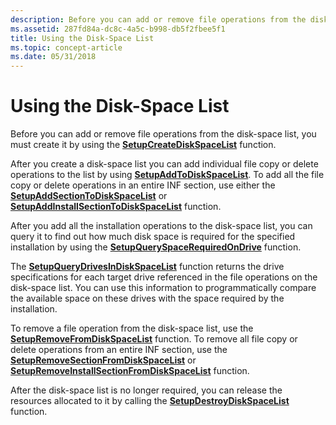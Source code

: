 ```yaml
---
description: Before you can add or remove file operations from the disk-space list, you must create it by using the SetupCreateDiskSpaceList function.
ms.assetid: 287fd84a-dc8c-4a5c-b998-db5f2fbee5f1
title: Using the Disk-Space List
ms.topic: concept-article
ms.date: 05/31/2018
---
```


# Using the Disk-Space List

Before you can add or remove file operations from the disk-space list, you must create it by using the [**SetupCreateDiskSpaceList**](/windows/desktop/api/Setupapi/nf-setupapi-setupcreatediskspacelista) function.

After you create a disk-space list you can add individual file copy or delete operations to the list by using [**SetupAddToDiskSpaceList**](/windows/desktop/api/Setupapi/nf-setupapi-setupaddtodiskspacelista). To add all the file copy or delete operations in an entire INF section, use either the [**SetupAddSectionToDiskSpaceList**](/windows/desktop/api/Setupapi/nf-setupapi-setupaddsectiontodiskspacelista) or [**SetupAddInstallSectionToDiskSpaceList**](/windows/desktop/api/Setupapi/nf-setupapi-setupaddinstallsectiontodiskspacelista) function.

After you add all the installation operations to the disk-space list, you can query it to find out how much disk space is required for the specified installation by using the [**SetupQuerySpaceRequiredOnDrive**](/windows/desktop/api/Setupapi/nf-setupapi-setupqueryspacerequiredondrivea) function.

The [**SetupQueryDrivesInDiskSpaceList**](/windows/desktop/api/Setupapi/nf-setupapi-setupquerydrivesindiskspacelista) function returns the drive specifications for each target drive referenced in the file operations on the disk-space list. You can use this information to programmatically compare the available space on these drives with the space required by the installation.

To remove a file operation from the disk-space list, use the [**SetupRemoveFromDiskSpaceList**](/windows/desktop/api/Setupapi/nf-setupapi-setupremovefromdiskspacelista) function. To remove all file copy or delete operations from an entire INF section, use the [**SetupRemoveSectionFromDiskSpaceList**](/windows/desktop/api/Setupapi/nf-setupapi-setupremovesectionfromdiskspacelista) or [**SetupRemoveInstallSectionFromDiskSpaceList**](/windows/desktop/api/Setupapi/nf-setupapi-setupremoveinstallsectionfromdiskspacelista) function.

After the disk-space list is no longer required, you can release the resources allocated to it by calling the [**SetupDestroyDiskSpaceList**](/windows/desktop/api/Setupapi/nf-setupapi-setupdestroydiskspacelist) function.

 

 



